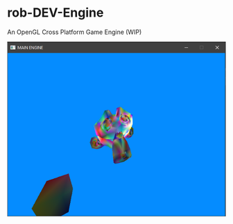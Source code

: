 # rob-DEV-Engine
An OpenGL Cross Platform Game Engine (WIP)

![1](https://github.com/rob-DEV/rob-DEV-Engine/blob/master/rob-DEV-Engine-Core/dev_img/3.PNG)
